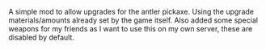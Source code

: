 A simple mod to allow upgrades for the antler pickaxe. Using the upgrade materials/amounts already set by the game itself.
Also added some special weapons for my friends as I want to use this on my own server, these are disabled by default.